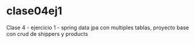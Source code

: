 # clase04ej1
Clase 4 - ejercicio 1 - spring data jpa con multiples tablas, proyecto base con crud de shippers y products